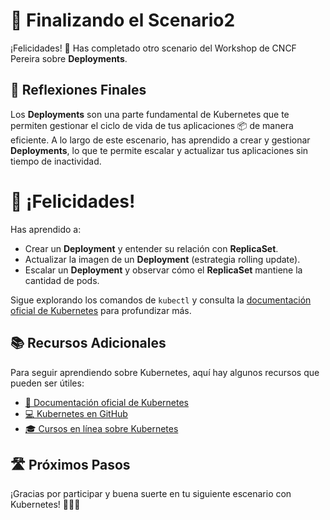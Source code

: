 # 🎉 Finalizando el Scenario2

¡Felicidades! 🚀 Has completado otro scenario del Workshop de CNCF Pereira sobre **Deployments**.

## 🤔 Reflexiones Finales

Los **Deployments** son una parte fundamental de Kubernetes que te permiten gestionar el ciclo de vida de tus aplicaciones 📦 de manera eficiente. A lo largo de este escenario, has aprendido a crear y gestionar **Deployments**, lo que te permite escalar y actualizar tus aplicaciones sin tiempo de inactividad.

# 🎉 ¡Felicidades!

Has aprendido a:
- Crear un **Deployment** y entender su relación con **ReplicaSet**.
- Actualizar la imagen de un **Deployment** (estrategia rolling update).
- Escalar un **Deployment** y observar cómo el **ReplicaSet** mantiene la cantidad de pods.

Sigue explorando los comandos de `kubectl` y consulta la [documentación oficial de Kubernetes](https://kubernetes.io/es/docs/concepts/workloads/controllers/deployment/) para profundizar más.

## 📚 Recursos Adicionales
Para seguir aprendiendo sobre Kubernetes, aquí hay algunos recursos que pueden ser útiles:
- [📖 Documentación oficial de Kubernetes](https://kubernetes.io/docs/home/)
- [💻 Kubernetes en GitHub](https://github.com/kubernetes/kubernetes)
- [🎓 Cursos en línea sobre Kubernetes](https://www.coursera.org/courses?query=kubernetes)

## 🛣️ Próximos Pasos

¡Gracias por participar y buena suerte en tu siguiente escenario con Kubernetes! 🧑‍💻🌟